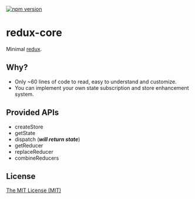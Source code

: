 [![npm version](https://img.shields.io/npm/v/redux-core.svg?style=flat-square)](https://www.npmjs.com/package/redux-core)

redux-core
==========

Minimal [redux](https://github.com/gaearon/redux).

## Why?
- Only ~60 lines of code to read, easy to understand and customize.
- You can implement your own state subscription and store enhancement system.

## Provided APIs
- createStore
 - getState
 - dispatch (***will return state***)
 - getReducer
 - replaceReducer
- combineReducers

## License
[The MIT License (MIT)](./LICENSE)
